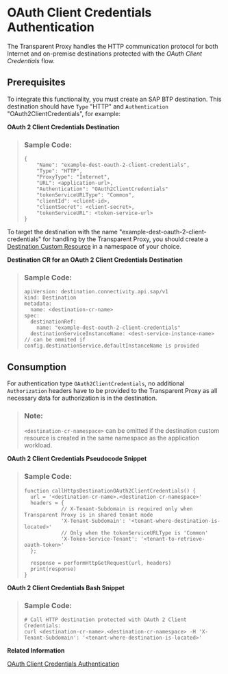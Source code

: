 <!-- loiocf15900ca39242fb87a1fb081a54b9ca -->

# OAuth Client Credentials Authentication

The Transparent Proxy handles the HTTP communication protocol for both Internet and on-premise destinations protected with the *OAuth Client Credentials* flow.



<a name="loiocf15900ca39242fb87a1fb081a54b9ca__section_tfr_bwv_hcc"/>

## Prerequisites

To integrate this functionality, you must create an SAP BTP destination. This destination should have `Type` "HTTP" and `Authentication` "OAuth2ClientCredentials", for example:

**OAuth 2 Client Credentials Destination**

> ### Sample Code:  
> ```
> {
>     "Name": "example-dest-oauth-2-client-credentials",
>     "Type": "HTTP",
>     "ProxyType": "Internet",
>     "URL": <application-url>,
>     "Authentication": "OAuth2ClientCredentials"
>     "tokenServiceURLType": "Common",
>     "clientId": <client-id>,
>     "clientSecret": <client-secret>,
>     "tokenServiceURL": <token-service-url>
> }
> ```

To target the destination with the name "example-dest-oauth-2-client-credentials" for handling by the Transparent Proxy, you should create a [Destination Custom Resource](destination-custom-resource-fc7951e.md) in a namespace of your choice.

**Destination CR for an OAuth 2 Client Credentials Destination**

> ### Sample Code:  
> ```
> apiVersion: destination.connectivity.api.sap/v1
> kind: Destination
> metadata:
>   name: <destination-cr-name>
> spec:
>   destinationRef:
>     name: "example-dest-oauth-2-client-credentials"
>   destinationServiceInstanceName: <dest-service-instance-name> // can be ommited if config.destinationService.defaultInstanceName is provided
> ```



<a name="loiocf15900ca39242fb87a1fb081a54b9ca__section_g4k_bwv_hcc"/>

## Consumption

For authentication type `OAuth2ClientCredentials`, no additional `Authorization` headers have to be provided to the Transparent Proxy as all necessary data for authorization is in the destination.

> ### Note:  
> `<destination-cr-namespace>` can be omitted if the destination custom resource is created in the same namespace as the application workload.

**OAuth 2 Client Credentials Pseudocode Snippet**

> ### Sample Code:  
> ```
> function callHttpsDestinationOAuth2ClientCredentials() {
>   url = '<destination-cr-name>.<destination-cr-namespace>'
>   headers = {
>             // X-Tenant-Subdomain is required only when Transparent Proxy is in shared tenant mode
>             'X-Tenant-Subdomain': '<tenant-where-destination-is-located>'
>             // Only when the tokenServiceURLType is 'Common'
>             'X-Token-Service-Tenant': '<tenant-to-retrieve-oauth-token>'
>   };
>      
>   response = performHttpGetRequest(url, headers)
>   print(response)
> }
> ```

**OAuth 2 Client Credentials Bash Snippet** 

> ### Sample Code:  
> ```
> # Call HTTP destination protected with OAuth 2 Client Credentials:
> curl <destination-cr-name>.<destination-cr-namespace> -H 'X-Tenant-Subdomain': '<tenant-where-destination-is-located>'
> ```

**Related Information**  


[OAuth Client Credentials Authentication](oauth-client-credentials-authentication-4e1d742.md "Create and configure an OAuth2ClientCredentials destination to consume OAuth-protected resources from an application.")

